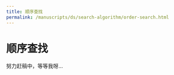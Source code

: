 ```yaml
---
title: 顺序查找
permalink: /manuscripts/ds/search-algorithm/order-search.html
---
```


# 顺序查找

努力赶稿中，等等我呀...
